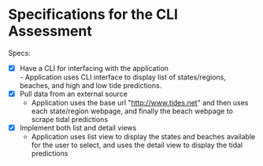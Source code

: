 # Specifications for the CLI Assessment

Specs:
- [x] Have a CLI for interfacing with the application  
      - Application uses CLI interface to display list of states/regions, beaches, and high and low tide predictions.
- [x] Pull data from an external source
  - Application uses the base url "http://www.tides.net" and then uses each state/region webpage, and finally the beach webpage to scrape tidal predictions
- [x] Implement both list and detail views
  - Application uses list view to display the states and beaches available for the user to select, and uses the detail view to display the tidal predictions
